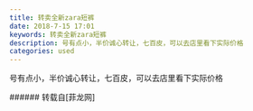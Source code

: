 ```yaml
---
title: 转卖全新zara短裤
date: 2018-7-15 17:01
keywords: 转卖全新zara短裤
description: 号有点小，半价诚心转让，七百皮，可以去店里看下实际价格
categories: used
---
```

<td class="t_f" id="postmessage_1515028">

号有点小，半价诚心转让，七百皮，可以去店里看下实际价格<br/>
<img alt="" border="0" class="zoom" data-cf-modified-fb100e1815aa2942410ae230-="" file="http://www.flw.ph/data/appbyme/upload/image/201807/15/TEnLweq7SwSW.jpg" id="aimg_VmmOD" lazyloadthumb="1" onclick="" onmouseover="" src="http://www.flw.ph/data/appbyme/upload/image/201807/15/TEnLweq7SwSW.jpg"/><br/>
<img alt="" border="0" class="zoom" data-cf-modified-fb100e1815aa2942410ae230-="" file="http://www.flw.ph/data/appbyme/upload/image/201807/15/xPw5ISjhLHVE.jpg" id="aimg_S07Sx" lazyloadthumb="1" onclick="" onmouseover="" src="http://www.flw.ph/data/appbyme/upload/image/201807/15/xPw5ISjhLHVE.jpg"/><br/>
<img alt="" border="0" class="zoom" data-cf-modified-fb100e1815aa2942410ae230-="" file="http://www.flw.ph/data/appbyme/upload/image/201807/15/nxvtzh0JRozL.jpg" id="aimg_EIfxx" lazyloadthumb="1" onclick="" onmouseover="" src="http://www.flw.ph/data/appbyme/upload/image/201807/15/nxvtzh0JRozL.jpg"/><br/>
<img alt="" border="0" class="zoom" data-cf-modified-fb100e1815aa2942410ae230-="" file="http://www.flw.ph/data/appbyme/upload/image/201807/15/qJQIh6IO7XJM.jpg" id="aimg_j1Z6k" lazyloadthumb="1" onclick="" onmouseover="" src="http://www.flw.ph/data/appbyme/upload/image/201807/15/qJQIh6IO7XJM.jpg"/><br/>
</td>
###### 转载自[菲龙网]